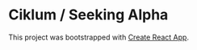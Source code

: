 # Ciklum / Seeking Alpha

This project was bootstrapped with [Create React App](https://github.com/facebook/create-react-app).